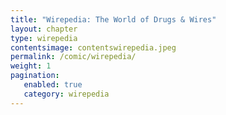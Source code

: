 ```yaml
---
title: "Wirepedia: The World of Drugs & Wires"
layout: chapter
type: wirepedia
contentsimage: contentswirepedia.jpeg
permalink: /comic/wirepedia/
weight: 1
pagination:
   enabled: true
   category: wirepedia
---
```

